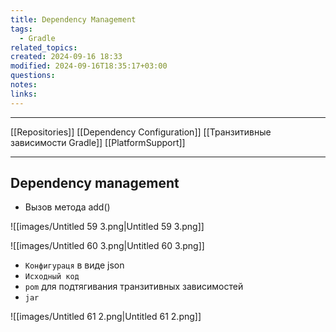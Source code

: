 ```yaml
---
title: Dependency Management
tags:
  - Gradle
related_topics: 
created: 2024-09-16 18:33
modified: 2024-09-16T18:35:17+03:00
questions: 
notes: 
links: 
---
```


---
[[Repositories]]
[[Dependency Configuration]]
[[Транзитивные зависимости Gradle]]
[[PlatformSupport]]

---

## Dependency management

- Вызов метода add()

![[images/Untitled 59 3.png|Untitled 59 3.png]]

![[images/Untitled 60 3.png|Untitled 60 3.png]]

- `Конфигураця` в виде json
- `Исходный код`
- `pom` для подтягивания транзитивных зависимостей
- `jar`

![[images/Untitled 61 2.png|Untitled 61 2.png]]

